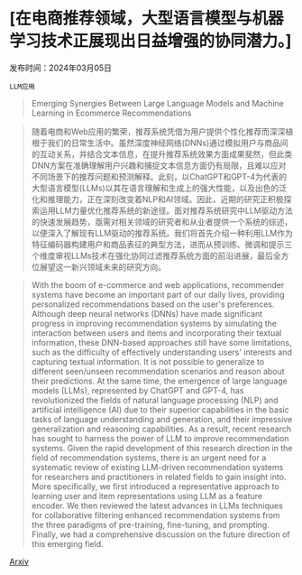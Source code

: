 # [在电商推荐领域，大型语言模型与机器学习技术正展现出日益增强的协同潜力。]

发布时间：2024年03月05日

`LLM应用`

> Emerging Synergies Between Large Language Models and Machine Learning in Ecommerce Recommendations

> 随着电商和Web应用的繁荣，推荐系统凭借为用户提供个性化推荐而深深植根于我们的日常生活中。虽然深度神经网络(DNNs)通过模拟用户与商品间的互动关系，并结合文本信息，在提升推荐系统效果方面成果斐然，但此类DNN方案在准确理解用户兴趣和捕捉文本信息方面仍有局限，且难以应对不同场景下的推荐问题和预测解释。此刻，以ChatGPT和GPT-4为代表的大型语言模型(LLMs)以其在语言理解和生成上的强大性能，以及出色的泛化和推理能力，正在深刻改变着NLP和AI领域。因此，近期的研究正积极探索运用LLM力量优化推荐系统的新途径。面对推荐系统研究中LLM驱动方法的快速发展趋势，亟需对相关领域的研究者和从业者提供一个系统的综述，以便深入了解现有LLM驱动的推荐系统。我们将首先介绍一种利用LLM作为特征编码器构建用户和商品表征的典型方法，进而从预训练、微调和提示三个维度审视LLMs技术在强化协同过滤推荐系统方面的前沿进展，最后全方位展望这一新兴领域未来的研究方向。

> With the boom of e-commerce and web applications, recommender systems have become an important part of our daily lives, providing personalized recommendations based on the user's preferences. Although deep neural networks (DNNs) have made significant progress in improving recommendation systems by simulating the interaction between users and items and incorporating their textual information, these DNN-based approaches still have some limitations, such as the difficulty of effectively understanding users' interests and capturing textual information. It is not possible to generalize to different seen/unseen recommendation scenarios and reason about their predictions. At the same time, the emergence of large language models (LLMs), represented by ChatGPT and GPT-4, has revolutionized the fields of natural language processing (NLP) and artificial intelligence (AI) due to their superior capabilities in the basic tasks of language understanding and generation, and their impressive generalization and reasoning capabilities. As a result, recent research has sought to harness the power of LLM to improve recommendation systems. Given the rapid development of this research direction in the field of recommendation systems, there is an urgent need for a systematic review of existing LLM-driven recommendation systems for researchers and practitioners in related fields to gain insight into. More specifically, we first introduced a representative approach to learning user and item representations using LLM as a feature encoder. We then reviewed the latest advances in LLMs techniques for collaborative filtering enhanced recommendation systems from the three paradigms of pre-training, fine-tuning, and prompting. Finally, we had a comprehensive discussion on the future direction of this emerging field.

[Arxiv](https://arxiv.org/abs/2403.02760)